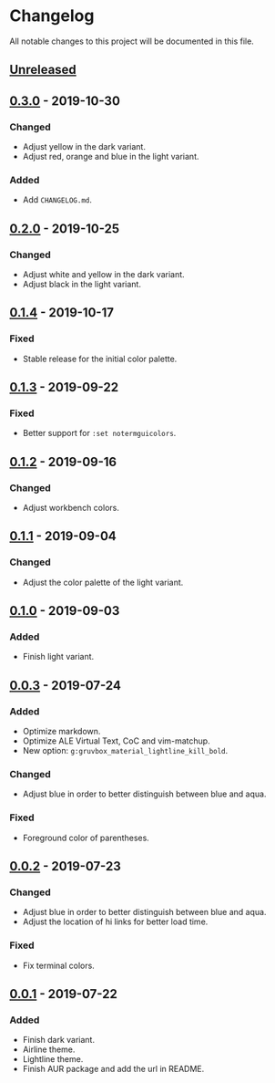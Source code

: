 # Changelog

All notable changes to this project will be documented in this file.

## [Unreleased]

## [0.3.0] - 2019-10-30

### Changed

- Adjust yellow in the dark variant.
- Adjust red, orange and blue in the light variant.

### Added

- Add `CHANGELOG.md`.

## [0.2.0] - 2019-10-25

### Changed

- Adjust white and yellow in the dark variant.
- Adjust black in the light variant.

## [0.1.4] - 2019-10-17

### Fixed

- Stable release for the initial color palette.

## [0.1.3] - 2019-09-22

### Fixed

- Better support for `:set notermguicolors`.

## [0.1.2] - 2019-09-16

### Changed

- Adjust workbench colors.

## [0.1.1] - 2019-09-04

### Changed

- Adjust the color palette of the light variant.

## [0.1.0] - 2019-09-03

### Added

- Finish light variant.

## [0.0.3] - 2019-07-24

### Added

- Optimize markdown.
- Optimize ALE Virtual Text, CoC and vim-matchup.
- New option: `g:gruvbox_material_lightline_kill_bold`.

### Changed

- Adjust blue in order to better distinguish between blue and aqua.

### Fixed

- Foreground color of parentheses.

## [0.0.2] - 2019-07-23

### Changed

- Adjust blue in order to better distinguish between blue and aqua.
- Adjust the location of hi links for better load time.

### Fixed

- Fix terminal colors.

## [0.0.1] - 2019-07-22

### Added

- Finish dark variant.
- Airline theme.
- Lightline theme.
- Finish AUR package and add the url in README.

[unreleased]: https://github.com/sainnhe/gruvbox-material/compare/v0.3.0...HEAD
[0.3.0]: https://github.com/sainnhe/gruvbox-material/compare/v0.2.0...v0.3.0
[0.2.0]: https://github.com/sainnhe/gruvbox-material/compare/v0.1.4...v0.2.0
[0.1.4]: https://github.com/sainnhe/gruvbox-material/compare/v0.1.3...v0.1.4
[0.1.3]: https://github.com/sainnhe/gruvbox-material/compare/v0.1.2...v0.1.3
[0.1.2]: https://github.com/sainnhe/gruvbox-material/compare/v0.1.1...v0.1.2
[0.1.1]: https://github.com/sainnhe/gruvbox-material/compare/v0.1.0...v0.1.1
[0.1.0]: https://github.com/sainnhe/gruvbox-material/compare/v0.0.3...v0.1.0
[0.0.3]: https://github.com/sainnhe/gruvbox-material/compare/v0.0.2...v0.0.3
[0.0.2]: https://github.com/sainnhe/gruvbox-material/compare/v0.0.1...v0.0.2
[0.0.1]: https://github.com/sainnhe/gruvbox-material/releases/tag/v0.0.1
